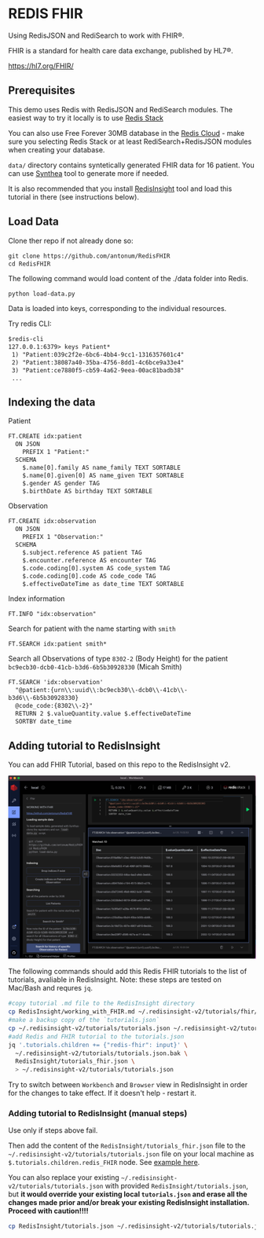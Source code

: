 # REDIS FHIR

Using RedisJSON and RediSearch to work with FHIR®.

FHIR is a standard for health care data exchange, published by HL7®. 

https://hl7.org/FHIR/

## Prerequisites

This demo uses Redis with RedisJSON and RediSearch modules. The easiest way to try it locally is to use [Redis Stack](https://redis.io/docs/stack/)

You can also use Free Forever 30MB database in the [Redis Cloud](https://app.redislabs.com/#/login) - make sure you selecting Redis Stack or at least RediSearch+RedisJSON modules when creating your database.

`data/` directory contains syntetically generated FHIR data for 16 patient. You can use [Synthea](https://github.com/synthetichealth/synthea) tool to generate more if needed.

It is also recommended that you install [RedisInsight](https://redis.com/redis-enterprise/redis-insight/) tool and load this tutorial in there (see instructions below).

## Load Data

Clone ther repo if not already done so:
```
git clone https://github.com/antonum/RedisFHIR
cd RedisFHIR
``` 
The following command would load content of the ./data folder into Redis.
```
python load-data.py
```

Data is loaded into keys, corresponding to the individual resources.

Try redis CLI:
```
$redis-cli
127.0.0.1:6379> keys Patient*
 1) "Patient:039c2f2e-6bc6-4bb4-9cc1-1316357601c4"
 2) "Patient:38087a40-35ba-4756-8dd1-4c6bce9a33e4"
 3) "Patient:ce7880f5-cb59-4a62-9eea-00ac81badb38"
 ...
```
## Indexing the data

Patient
```
FT.CREATE idx:patient 
  ON JSON
    PREFIX 1 "Patient:"
  SCHEMA
    $.name[0].family AS name_family TEXT SORTABLE
    $.name[0].given[0] AS name_given TEXT SORTABLE
    $.gender AS gender TAG
    $.birthDate AS birthday TEXT SORTABLE
```

Observation
```
FT.CREATE idx:observation  
  ON JSON
    PREFIX 1 "Observation:"
  SCHEMA
    $.subject.reference AS patient TAG
    $.encounter.reference AS encounter TAG
    $.code.coding[0].system AS code_system TAG
    $.code.coding[0].code AS code_code TAG
    $.effectiveDateTime as date_time TEXT SORTABLE
```
Index information
```
FT.INFO "idx:observation"
```
Search for patient with the name starting with `smith`
```
FT.SEARCH idx:patient smith*
```

Search all Observations of type `8302-2` (Body Height) for the patient
`bc9ecb30-dcb0-41cb-b3d6-6b5b30928330` (Micah Smith)
```
FT.SEARCH 'idx:observation' 
  "@patient:{urn\\:uuid\\:bc9ecb30\\-dcb0\\-41cb\\-b3d6\\-6b5b30928330} 
  @code_code:{8302\\-2}" 
  RETURN 2 $.valueQuantity.value $.effectiveDateTime
  SORTBY date_time
```

## Adding tutorial to RedisInsight

You can add FHIR Tutorial, based on this repo to the RedisInsight v2.

![RedisInsight FHIR Tutorial](RedisInsight/RedisInsight.png)

The following commands should add this Redis FHIR tutorials to the list of tutorials, avaliable in RedisInsight. Note: these steps are tested on Mac/Bash and requres `jq`.

```bash
#copy tutorial .md file to the RedisInsight directory
cp RedisInsight/working_with_FHIR.md ~/.redisinsight-v2/tutorials/fhir/working_with_FHIR.md
#make a backup copy of the `tutorials.json` 
cp ~/.redisinsight-v2/tutorials/tutorials.json ~/.redisinsight-v2/tutorials/tutorials.json.bak
#add Redis and FHIR tutorial to the tutorials.json
jq '.tutorials.children += {"redis-fhir": input}' \
  ~/.redisinsight-v2/tutorials/tutorials.json.bak \
  RedisInsight/tutorials_fhir.json \
  > ~/.redisinsight-v2/tutorials/tutorials.json
```

Try to switch between `Workbench` and `Browser` view in RedisInsight in order for the changes to take effect. If it doesn't help - restart it.

### Adding tutorial to RedisInsight (manual steps)

Use only if steps above fail.

Then add the content of the `RedisInsight/tutorials_fhir.json` file to the `~/.redisinsight-v2/tutorials/tutorials.json` file on your local machine as `$.tutorials.children.redis_FHIR` node. See [example here](RedisInsight/tutorials_json.png).

You can also replace your existing `~/.redisinsight-v2/tutorials/tutorials.json` with provided `RedisInsight/tutorials.json`, but **it would override your existing local `tutorials.json` and erase all the changes made prior and/or break your existing RedisInsight installation. Proceed with caution!!!!**

```bash
cp RedisInsight/tutorials.json ~/.redisinsight-v2/tutorials/tutorials.json
```

